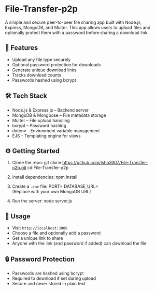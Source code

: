 # File-Transfer-p2p

A simple and secure peer-to-peer file sharing app built with Node.js, Express, MongoDB, and Multer. This app allows users to upload files and optionally protect them with a password before sharing a download link.

## 🚀 Features

- Upload any file type securely  
- Optional password protection for downloads  
- Generate unique download links  
- Tracks download counts  
- Passwords hashed using bcrypt

## 🛠️ Tech Stack

- Node.js & Express.js – Backend server  
- MongoDB & Mongoose – File metadata storage  
- Multer – File upload handling  
- bcrypt – Password hashing  
- dotenv – Environment variable management  
- EJS – Templating engine for views

## ⚙️ Getting Started

1. Clone the repo:
   git clone https://github.com/Isha3007/File-Transfer-p2p.git
   cd File-Transfer-p2p

2. Install dependencies:
   npm install

3. Create a `.env` file:
   PORT=
   DATABASE_URL=  
   (Replace with your own MongoDB URL)

4. Run the server:
   node server.js

## 🧪 Usage

- Visit `http://localhost:3000`
- Choose a file and optionally add a password
- Get a unique link to share
- Anyone with the link (and password if added) can download the file

## 🔒 Password Protection

- Passwords are hashed using bcrypt
- Required to download if set during upload
- Secure and never stored in plain text
